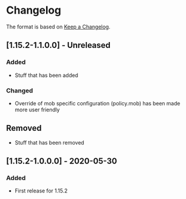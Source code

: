 # Changelog

The format is based on [Keep a Changelog](https://keepachangelog.com/en/1.0.0/).

## [1.15.2-1.1.0.0] - Unreleased
### Added
- Stuff that has been added
### Changed
- Override of mob specific configuration (policy.mob) has been made more user friendly
## Removed
- Stuff that has been removed

## [1.15.2-1.0.0.0] - 2020-05-30
### Added
- First release for 1.15.2

